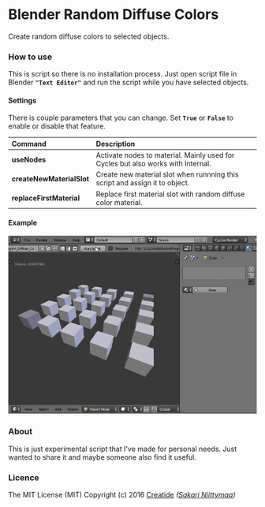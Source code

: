Blender Random Diffuse Colors
=============================

Create random diffuse colors to selected objects.

### How to use

This is script so there is no installation process. Just open script file in Blender **`"Text Editor"`** and run the script while you have selected objects.

#### Settings

There is couple parameters that you can change. Set **`True`** or **`False`** to enable or disable that feature.

Command                   | Description
:------------------------ | :-------------------------------------------------
**useNodes**              | Activate nodes to material. Mainly used for Cycles but also works with Internal.
**createNewMaterialSlot** | Create new material slot when runnning this script and assign it to object.
**replaceFirstMaterial**  | Replace first material slot with random diffuse color material.


#### Example

![Example 1](https://github.com/Creatide/Blender_Random-Diffuse-Colors/blob/master/Random_Diffuse_Color_Example_01.gif)


### About

This is just experimental script that I've made for personal needs. Just wanted to share it and maybe someone also find it useful.


### Licence

The MIT License (MIT)
Copyright (c) 2016 [Creatide](http://creatide.com) *([Sakari Niittymaa](http://sakari.niittymaa.com))*